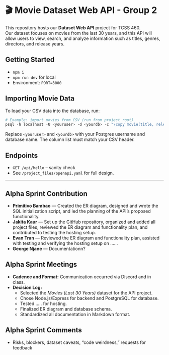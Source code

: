 # 🎬 Movie Dataset Web API - Group 2

This repository hosts our **Dataset Web API** project for TCSS 460.  
Our dataset focuses on movies from the last 30 years, and this API will allow users to view, search, and analyze information such as titles, genres, directors, and release years.

## Getting Started
- `npm i`
- `npm run dev` for local
- Environment: `PORT=3000`

## Importing Movie Data
To load your CSV data into the database, run:

```powershell
# Example: import movies from CSV (run from project root)
psql -h localhost -U <youruser> -d <yourdb> -c "\copy movie(title, release_year, runtime_minutes, rating, box_office, director_id, country_id) FROM './data/movies_last30years.csv' CSV HEADER;"
```
Replace `<youruser>` and `<yourdb>` with your Postgres username and database name. The column list must match your CSV header.

## Endpoints
- `GET /api/hello` – sanity check
- See `/project_files/openapi.yaml` for full design.

---

## Alpha Sprint Contribution
- **Primitivo Bambao** — Created the ER diagram, designed and wrote the SQL initialization script, and led the planning of the API’s proposed functionality.
- **Jakita Kaur** — Set up the GitHub repository, organized and added all project files, reviewed the ER diagram and functionality plan, and contributed to testing the hosting setup.  
- **Evan Tran** — Reviewed the ER diagram and functionality plan, assisted with testing and verifying the hosting setup on ......
- **George Njane** — Documentationn? 
  
## Alpha Sprint Meetings
- **Cadence and Format:** Communication occurred via Discord and in class.
- **Decision Log:**  
  - Selected the *Movies (Last 30 Years)* dataset for the API project.  
  - Chose Node.js/Express for backend and PostgreSQL for database.  
  - Tested ..... for hosting.  
  - Finalized ER diagram and database schema.  
  - Standardized all documentation in Markdown format.

## Alpha Sprint Comments
- Risks, blockers, dataset caveats, “code weirdness,” requests for feedback


